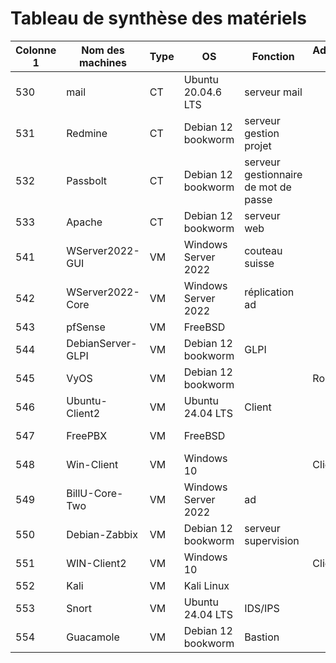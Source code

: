 # Tableau de synthèse des matériels

| Colonne 1 | Nom des machines | Type | OS | Fonction | Adresse IP | Disque | RAM |
|-----------|-----------|-----------|-----------|-----------|-----------|-----------|-----------|
| 530   |   mail        |   CT        |  Ubuntu 20.04.6 LTS         | serveur mail          |           |           |           |
| 531   |   Redmine        |   CT        |    Debian 12 bookworm       | serveur gestion projet          |           |           |           |
| 532   | Passbolt          |    CT       |  Debian 12 bookworm         | serveur gestionnaire de mot de passe          |           |           |           |
| 533   | Apache          |    CT       |  Debian 12 bookworm         | serveur web          |           |           |           |
| 541   | WServer2022-GUI          |   VM        |  Windows Server 2022         | couteau suisse          |           |           |           |
| 542  | WServer2022-Core          |    VM        | Windows Server 2022          | réplication ad          |           |           |           |
| 543   | pfSense          |    VM        |  FreeBSD         |           |           | firewall          |           |
| 544   | DebianServer-GLPI          |   VM         | Debian 12 bookworm          | GLPI          |           |           |           |
| 545  | VyOS          |   VM         | Debian 12 bookworm          |           | Routeur          |           |           |
| 546  | Ubuntu-Client2          |   VM         |  Ubuntu 24.04 LTS         | Client          |           |           |           |
| 547  | FreePBX          |    VM        | FreeBSD          |           |           | serveur Pbx          |           |
| 548  | Win-Client          |    VM        |  Windows 10         |           | Client          |           |           |
| 549  | BillU-Core-Two          |   VM         |  Windows Server 2022         |  ad         |           |           |           |
| 550  | Debian-Zabbix          |    VM        | Debian 12 bookworm          | serveur supervision          |           |           |           |
| 551  | WIN-Client2          |   VM         | Windows 10          |           | Client          |           |           |
| 552  | Kali          |    VM        | Kali Linux          |           |           | PenTest          |           |
| 553  | Snort          |    VM        | Ubuntu 24.04 LTS          | IDS/IPS          |           |           |           |
| 554  | Guacamole          |    VM        | Debian 12 bookworm          | Bastion          |           |           |           |

